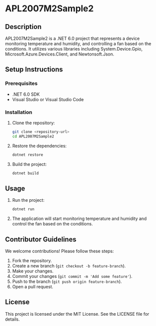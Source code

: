 # APL2007M2Sample2

## Description

APL2007M2Sample2 is a .NET 6.0 project that represents a device monitoring temperature and humidity, and controlling a fan based on the conditions. It utilizes various libraries including System.Device.Gpio, Microsoft.Azure.Devices.Client, and Newtonsoft.Json.

## Setup Instructions

### Prerequisites

- .NET 6.0 SDK
- Visual Studio or Visual Studio Code

### Installation

1. Clone the repository:
    ```sh
    git clone <repository-url>
    cd APL2007M2Sample2
    ```

2. Restore the dependencies:
    ```sh
    dotnet restore
    ```

3. Build the project:
    ```sh
    dotnet build
    ```

## Usage

1. Run the project:
    ```sh
    dotnet run
    ```

2. The application will start monitoring temperature and humidity and control the fan based on the conditions.

## Contributor Guidelines

We welcome contributions! Please follow these steps:

1. Fork the repository.
2. Create a new branch (`git checkout -b feature-branch`).
3. Make your changes.
4. Commit your changes (`git commit -m 'Add some feature'`).
5. Push to the branch (`git push origin feature-branch`).
6. Open a pull request.

## License

This project is licensed under the MIT License. See the LICENSE file for details.